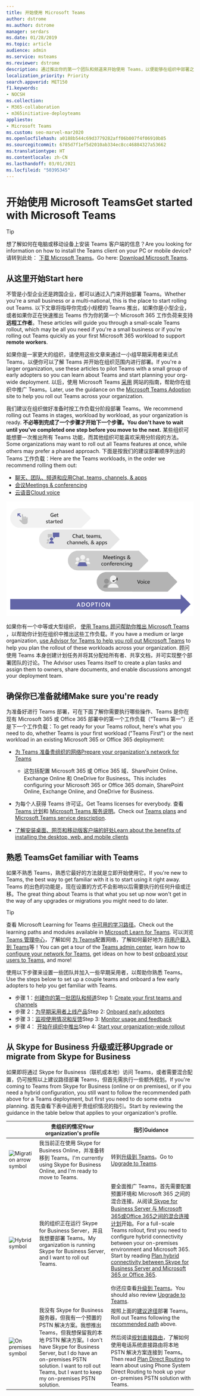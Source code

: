 ```yaml
---
title: 开始使用 Microsoft Teams
author: dstrome
ms.author: dstrome
manager: serdars
ms.date: 01/28/2019
ms.topic: article
audience: admin
ms.service: msteams
ms.reviewer: dstrome
description: 通过推出你的第一个团队和频道来开始使用 Teams，以便能够在组织中部署之前建立你的 Teams 体验。
localization_priority: Priority
search.appverid: MET150
f1.keywords:
- NOCSH
ms.collection:
- M365-collaboration
- m365initiative-deployteams
appliesto:
- Microsoft Teams
ms.custom: seo-marvel-mar2020
ms.openlocfilehash: a0188b544c69d3779282aff06b007f4f06910b85
ms.sourcegitcommit: 6785d7f1ef5d2010ab334ec8cc46884327a53662
ms.translationtype: HT
ms.contentlocale: zh-CN
ms.lasthandoff: 03/01/2021
ms.locfileid: "50395345"
---
```

# <a name="get-started-with-microsoft-teams"></a><span data-ttu-id="059d1-103">开始使用 Microsoft Teams</span><span class="sxs-lookup"><span data-stu-id="059d1-103">Get started with Microsoft Teams</span></span>

> [!TIP]
> <span data-ttu-id="059d1-104">想了解如何在电脑或移动设备上安装 Teams 客户端的信息？</span><span class="sxs-lookup"><span data-stu-id="059d1-104">Are you looking for information on how to install the Teams client on your PC or mobile device?</span></span> <span data-ttu-id="059d1-105">请转到此处： [下载 Microsoft Teams](https://www.microsoft.com/microsoft-teams/download-app)。</span><span class="sxs-lookup"><span data-stu-id="059d1-105">Go here: [Download Microsoft Teams](https://www.microsoft.com/microsoft-teams/download-app).</span></span>

## <a name="start-here"></a><span data-ttu-id="059d1-106">从这里开始</span><span class="sxs-lookup"><span data-stu-id="059d1-106">Start here</span></span>

<span data-ttu-id="059d1-107">不管是小型企业还是跨国企业，都可以通过入门来开始部署 Teams。</span><span class="sxs-lookup"><span data-stu-id="059d1-107">Whether you're a small business or a multi-national, this is the place to start rolling out Teams.</span></span> <span data-ttu-id="059d1-108">以下文章将指导你完成小规模的 Teams 推出，如果你是小型企业，或者如果你正在快速推出 Teams 作为你的第一个 Microsoft 365 工作负荷来支持 **远程工作者**。</span><span class="sxs-lookup"><span data-stu-id="059d1-108">These articles will guide you through a small-scale Teams rollout, which may be all you need if you're a small business or if you're rolling out Teams quickly as your first Microsoft 365 workload to support **remote workers**.</span></span>

<span data-ttu-id="059d1-109">如果你是一家更大的组织，请使用这些文章来通过一小组早期采用者来试点 Teams，以便你可以了解 Teams 并开始在组织范围内进行部署。</span><span class="sxs-lookup"><span data-stu-id="059d1-109">If you're a larger organization, use these articles to pilot Teams with a small group of early adopters so you can learn about Teams and start planning your org-wide deployment.</span></span> <span data-ttu-id="059d1-110">以后，使用 Microsoft Teams [采用](https://adoption.microsoft.com/microsoft-teams/#get-started) 网站的指南，帮助你在组织中推广 Teams。</span><span class="sxs-lookup"><span data-stu-id="059d1-110">Later, use the guidance on the [Microsoft Teams Adoption](https://adoption.microsoft.com/microsoft-teams/#get-started) site to help you roll out Teams across your organization.</span></span>

<span data-ttu-id="059d1-111">我们建议在组织做好准备时按工作负载分阶段部署 Teams。</span><span class="sxs-lookup"><span data-stu-id="059d1-111">We recommend rolling out Teams in stages, workload by workload, as your organization is ready.</span></span> <span data-ttu-id="059d1-112">**不必等到完成了一个步骤才开始下一个步骤。**</span><span class="sxs-lookup"><span data-stu-id="059d1-112">**You don't have to wait until you've completed one step before you move to the next.**</span></span> <span data-ttu-id="059d1-113">某些组织可能想要一次推出所有 Teams 功能，而其他组织可能喜欢采用分阶段的方法。</span><span class="sxs-lookup"><span data-stu-id="059d1-113">Some organizations may want to roll out all Teams features at once, while others may prefer a phased approach.</span></span> <span data-ttu-id="059d1-114">下面是按我们的建议部署顺序列出的 Teams 工作负载：</span><span class="sxs-lookup"><span data-stu-id="059d1-114">Here are the Teams workloads, in the order we recommend rolling them out:</span></span>

- [<span data-ttu-id="059d1-115">聊天、团队、频道和应用</span><span class="sxs-lookup"><span data-stu-id="059d1-115">Chat, teams, channels, & apps</span></span>](deploy-chat-teams-channels-microsoft-teams-landing-page.md)
- [<span data-ttu-id="059d1-116">会议</span><span class="sxs-lookup"><span data-stu-id="059d1-116">Meetings & conferencing</span></span>](deploy-meetings-microsoft-teams-landing-page.md)
- [<span data-ttu-id="059d1-117">云语音</span><span class="sxs-lookup"><span data-stu-id="059d1-117">Cloud voice</span></span>](cloud-voice-landing-page.md)

![说明 Teams 部署途径的图示](media/get-started-with-teams-quick-start-pathways.png)

<span data-ttu-id="059d1-119">如果你有一个中等或大型组织， [使用 Teams 顾问帮助你推出 Microsoft Teams](use-advisor-teams-roll-out.md) ，以帮助你计划在组织中推出这些工作负载。</span><span class="sxs-lookup"><span data-stu-id="059d1-119">If you have a medium or large organization, [use Advisor for Teams to help you roll out Microsoft Teams](use-advisor-teams-roll-out.md) to help you plan the rollout of these workloads across your organization.</span></span> <span data-ttu-id="059d1-120">顾问使用 Teams 本身创建计划任务并将其分配给所有者、共享文档，并可实现整个部署团队的讨论。</span><span class="sxs-lookup"><span data-stu-id="059d1-120">The Advisor uses Teams itself to create a plan tasks and assign them to owners, share documents, and enable discussions amongst your deployment team.</span></span>

## <a name="make-sure-youre-ready"></a><span data-ttu-id="059d1-121">确保你已准备就绪</span><span class="sxs-lookup"><span data-stu-id="059d1-121">Make sure you're ready</span></span>

<span data-ttu-id="059d1-122">为准备好进行 Teams 部署，可在下面了解你需要执行哪些操作、Teams 是你在现有 Microsoft 365 或 Office 365 部署中的第一个工作负载（“Teams 第一”）还是下一个工作负载：</span><span class="sxs-lookup"><span data-stu-id="059d1-122">To get ready for your Teams rollout, here's what you need to do, whether Teams is your first workload ("Teams First") or the next workload in an existing Microsoft 365 or Office 365 deployment:</span></span>

- [<span data-ttu-id="059d1-123">为 Teams 准备贵组织的网络</span><span class="sxs-lookup"><span data-stu-id="059d1-123">Prepare your organization's network for Teams</span></span>](prepare-network.md)
  - <span data-ttu-id="059d1-124">这包括配置 Microsoft 365 或 Office 365 域、SharePoint Online、Exchange Online 和 OneDrive for Business。</span><span class="sxs-lookup"><span data-stu-id="059d1-124">This includes configuring your Microsoft 365 or Office 365 domain, SharePoint Online, Exchange Online, and OneDrive for Business.</span></span>

- <span data-ttu-id="059d1-125">为每个人获得 Teams 许可证。</span><span class="sxs-lookup"><span data-stu-id="059d1-125">Get Teams licenses for everybody.</span></span> <span data-ttu-id="059d1-126">查看 [Teams 计划](https://www.microsoft.com/microsoft-365/microsoft-teams/compare-microsoft-teams-options)和 [Microsoft Teams 服务说明](https://docs.microsoft.com/office365/servicedescriptions/teams-service-description)。</span><span class="sxs-lookup"><span data-stu-id="059d1-126">Check out [Teams plans](https://www.microsoft.com/microsoft-365/microsoft-teams/compare-microsoft-teams-options) and [Microsoft Teams service description](https://docs.microsoft.com/office365/servicedescriptions/teams-service-description).</span></span>

- [<span data-ttu-id="059d1-127">了解安装桌面、网页和移动版客户端的好处</span><span class="sxs-lookup"><span data-stu-id="059d1-127">Learn about the benefits of installing the desktop, web, and mobile clients</span></span>](get-clients.md)

## <a name="get-familiar-with-teams"></a><span data-ttu-id="059d1-128">熟悉 Teams</span><span class="sxs-lookup"><span data-stu-id="059d1-128">Get familiar with Teams</span></span>

<span data-ttu-id="059d1-129">如果不熟悉 Teams，熟悉它最好的方法就是立即开始使用它。</span><span class="sxs-lookup"><span data-stu-id="059d1-129">If you're new to Teams, the best way to get familiar with it is to start using it right away.</span></span> <span data-ttu-id="059d1-130">Teams 的出色的功能是，现在设置的方式不会影响以后需要执行的任何升级或迁移。</span><span class="sxs-lookup"><span data-stu-id="059d1-130">The great thing about Teams is that what you set up now won't get in the way of any upgrades or migrations you might need to do later.</span></span>

> [!TIP]
> <span data-ttu-id="059d1-131">查看 Microsoft Learning for Teams [中可用的学习路径](/learn/teams/)。</span><span class="sxs-lookup"><span data-stu-id="059d1-131">Check out the learning paths and modules available in [Microsoft Learn for Teams](/learn/teams/).</span></span> <span data-ttu-id="059d1-132">可以浏览 [Teams 管理中心](https://docs.microsoft.com/learn/modules/m365-teams-navigate-admin-portal/)，了解如何 [为 Teams](/learn/modules/m365-teams-connectivity/)配置网络，了解如何最好地为 [将用户载入到 Teams](/learn/modules/m365-teams-onboard-users/)等！</span><span class="sxs-lookup"><span data-stu-id="059d1-132">You can get a tour of the [Teams admin center](https://docs.microsoft.com/learn/modules/m365-teams-navigate-admin-portal/), learn how to [configure your network for Teams](/learn/modules/m365-teams-connectivity/), get ideas on how to best [onboard your users to Teams](/learn/modules/m365-teams-onboard-users/), and more!</span></span>

<span data-ttu-id="059d1-133">使用以下步骤来设置一些团队并加入一些早期采用者，以帮助你熟悉 Teams。</span><span class="sxs-lookup"><span data-stu-id="059d1-133">Use the steps below to set up a couple teams and onboard a few early adopters to help you get familiar with Teams.</span></span>

- <span data-ttu-id="059d1-134">步骤 1：[创建你的第一批团队和频道](get-started-with-teams-create-your-first-teams-and-channels.md)</span><span class="sxs-lookup"><span data-stu-id="059d1-134">Step 1: [Create your first teams and channels](get-started-with-teams-create-your-first-teams-and-channels.md)</span></span>
- <span data-ttu-id="059d1-135">步骤 2：[为早期采用者上线产品](get-started-with-teams-onboard-early-adopters.md)</span><span class="sxs-lookup"><span data-stu-id="059d1-135">Step 2: [Onboard early adopters](get-started-with-teams-onboard-early-adopters.md)</span></span>
- <span data-ttu-id="059d1-136">步骤 3：[监视使用情况和反馈](get-started-with-teams-monitor-usage-and-feedback.md)</span><span class="sxs-lookup"><span data-stu-id="059d1-136">Step 3: [Monitor usage and feedback](get-started-with-teams-monitor-usage-and-feedback.md)</span></span>
- <span data-ttu-id="059d1-137">步骤 4： [开始在组织中推出](get-started-with-teams-resources-for-org-wide-rollout.md)</span><span class="sxs-lookup"><span data-stu-id="059d1-137">Step 4: [Start your organization-wide rollout](get-started-with-teams-resources-for-org-wide-rollout.md)</span></span>

## <a name="upgrade-or-migrate-from-skype-for-business"></a><span data-ttu-id="059d1-138">从 Skype for Business 升级或迁移</span><span class="sxs-lookup"><span data-stu-id="059d1-138">Upgrade or migrate from Skype for Business</span></span>

<span data-ttu-id="059d1-139">如果即将通过 Skype for Business（联机或本地）访问 Teams，或者需要混合配置，仍可按照以上建议路径部署 Teams，但首先需执行一些额外规划。</span><span class="sxs-lookup"><span data-stu-id="059d1-139">If you're coming to Teams from Skype for Business (online or on premises), or if you need a hybrid configuration, you still want to follow the recommended path above for a Teams deployment, but first you need to do some extra planning.</span></span> <span data-ttu-id="059d1-140">首先查看下表中适用于贵组织情况的指引。</span><span class="sxs-lookup"><span data-stu-id="059d1-140">Start by reviewing the guidance in the table below that applies to your organization's profile.</span></span>

|  |<span data-ttu-id="059d1-141">贵组织的情况</span><span class="sxs-lookup"><span data-stu-id="059d1-141">Your organization's profile</span></span>|<span data-ttu-id="059d1-142">指引</span><span class="sxs-lookup"><span data-stu-id="059d1-142">Guidance</span></span>  |
|---------|---------|---------|
|<IMG src="https://docs.microsoft.com/office/media/icons/migration-teams.svg" alt="Migration arrow symbol" height="50" width="50">|<span data-ttu-id="059d1-143">我当前正在使用 Skype for Business Online，并准备转移到 Teams。</span><span class="sxs-lookup"><span data-stu-id="059d1-143">I'm currently using Skype for Business Online, and I'm ready to move to Teams.</span></span> |<span data-ttu-id="059d1-144">转到[升级到 Teams](upgrade-start-here.md)。</span><span class="sxs-lookup"><span data-stu-id="059d1-144">Go to [Upgrade to Teams](upgrade-start-here.md).</span></span>        |
|<IMG SRC="https://docs.microsoft.com/office/media/icons/hybrid-teams.svg" alt="Hybrid symbol" height="50" width="50">|<span data-ttu-id="059d1-145">我的组织正在运行 Skype for Business Server，并且我想要部署 Teams。</span><span class="sxs-lookup"><span data-stu-id="059d1-145">My organization is running Skype for Business Server, and I want to roll out Teams.</span></span> |<span data-ttu-id="059d1-p110">要全面推广 Teams，首先需要配置预置环境和 Microsoft 365 之间的混合连接。从阅读[ Skype for Business Server 与 Microsoft 365或Office 365之间的混合连接计划](https://docs.microsoft.com/skypeforbusiness/hybrid/plan-hybrid-connectivity)开始。</span><span class="sxs-lookup"><span data-stu-id="059d1-p110">For a full-scale Teams rollout, first you need to configure hybrid connectivity between your on-premises environment and Microsoft 365. Start by reading [Plan hybrid connectivity between Skype for Business Server and Microsoft 365 or Office 365](https://docs.microsoft.com/skypeforbusiness/hybrid/plan-hybrid-connectivity). </span></span><br><br><span data-ttu-id="059d1-148">你还应查看[升级到 Teams](upgrade-start-here.md)。</span><span class="sxs-lookup"><span data-stu-id="059d1-148">You should also review [Upgrade to Teams](upgrade-start-here.md).</span></span>   |
|<IMG src="https://docs.microsoft.com/office/media/icons/on-premises-teams.svg" alt="On premises symbol" height="50" width="50">|<span data-ttu-id="059d1-p111">我没有 Skype for Business 服务器，但我有一个预置的 PSTN 解决方案。我想推出 Teams，但我想保留我的本地 PSTN 解决方案。</span><span class="sxs-lookup"><span data-stu-id="059d1-p111">I don't have Skype for Business Server, but I do have an on-premises PSTN solution. I want to roll out Teams, but I want to keep my on-premises PSTN solution.</span></span> |<span data-ttu-id="059d1-151">按照上面的[建议途径](#recommended-path-to-teams)部署 Teams。</span><span class="sxs-lookup"><span data-stu-id="059d1-151">Roll out Teams following  the [recommended path](#recommended-path-to-teams) above.</span></span><br><br><span data-ttu-id="059d1-152">然后阅读[规划直接路由](direct-routing-plan.md)，了解如何使用电话系统直接路由将本地 PSTN 解决方案连接到 Teams。</span><span class="sxs-lookup"><span data-stu-id="059d1-152">Then read [Plan Direct Routing](direct-routing-plan.md) to learn about using Phone System Direct Routing to hook up your on-premises PSTN solution with Teams.</span></span>|
